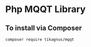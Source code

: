 # Php MQQT Library


To install via Composer
-----------------------
`composer require tikagnus/mqqt`
